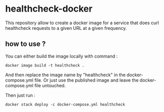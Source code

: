 # healthcheck-docker

This repository allow to create a docker image for a service that does curl healthcheck requests to a given URL at a given frequency.

## how to use ?

You can either build the image locally with command : 

```
docker image build -t healthcheck .
```

And then replace the image name by "healthcheck" in the docker-compose.yml file.
Or just use the published image and leave the docker-compose.yml file untouched.

Then just run :

```
docker stack deploy -c docker-compose.yml healthcheck
